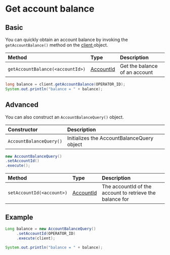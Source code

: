 # Get account balance

## Basic

You can quickly obtain an account balance by invoking the `getAccountBalance()` method on the [client ](../../client.md)object.

| Method | Type | Description |
| :--- | :--- | :--- |
| `getAccountBalance(<accountId>)` | [AccountId](../../user-defined-data-types.md#accountid) | Get the balance of an account |

```java
long balance = client.getAccountBalance(OPERATOR_ID);
System.out.println("balance = " + balance);
```

## Advanced

You can also construct an `AccountBalanceQuery()` object.

| Constructor | Description |
| :--- | :--- |
| `AccountBalanceQuery()` | Initializes the AccountBalanceQuery object |

```java
new AccountBalanceQuery()
.setAccountId()
.execute();
```

| Method | Type | Description |
| :--- | :--- | :--- |
| `setAccountId(<account>)` | [AccountId](../../user-defined-data-types.md#accountid) | The accountId of the account to retrieve the balance for |

## Example

```java
Long balance = new AccountBalanceQuery()
     .setAccountId(OPERATOR_ID)
     .execute(client);

System.out.println("balance = " + balance);
```

